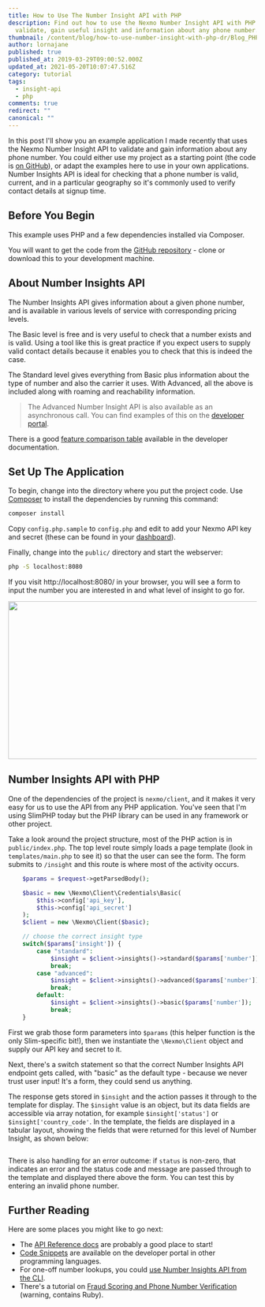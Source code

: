 ```yaml
---
title: How to Use The Number Insight API with PHP
description: Find out how to use the Nexmo Number Insight API with PHP to
  validate, gain useful insight and information about any phone number.
thumbnail: /content/blog/how-to-use-number-insight-with-php-dr/Blog_PHP_Numbers-Insight_1200x600.png
author: lornajane
published: true
published_at: 2019-03-29T09:00:52.000Z
updated_at: 2021-05-20T10:07:47.516Z
category: tutorial
tags:
  - insight-api
  - php
comments: true
redirect: ""
canonical: ""
---
```

In this post I'll show you an example application I made recently that uses the Nexmo Number Insight API to validate and gain information about any phone number. You could either use my project as a starting point (the code is [on GitHub](https://github.com/nexmo-community/php-number-insights)), or adapt the examples here to use in your own applications. Number Insights API is ideal for checking that a phone number is valid, current, and in a particular geography so it's commonly used to verify contact details at signup time.

## Before You Begin

<sign-up number></sign-up>

This example uses PHP and a few dependencies installed via Composer. 

You will want to get the code from the [GitHub repository](https://github.com/nexmo-community/php-number-insights) - clone or download this to your development machine.

## About Number Insights API

The Number Insights API gives information about a given phone number, and is available in various levels of service with corresponding pricing levels.

The Basic level is free and is very useful to check that a number exists and is valid. Using a tool like this is great practice if you expect users to supply valid contact details because it enables you to check that this is indeed the case.

The Standard level gives everything from Basic plus information about the type of number and also the carrier it uses. With Advanced, all the above is included along with roaming and reachability information.

> The Advanced Number Insight API is also available as an asynchronous call. You can find examples of this on the [developer portal](https://developer.nexmo.com/number-insight/code-snippets/number-insight-advanced-async).

There is a good [feature comparison table](https://developer.nexmo.com/number-insight/overview#feature-comparison) available in the developer documentation.

## Set Up The Application

To begin, change into the directory where you put the project code. Use [Composer](https://getcomposer.org) to install the dependencies by running this command:

```sh
composer install
```

Copy `config.php.sample` to `config.php` and edit to add your Nexmo API key and secret (these can be found in your [dashboard](https://dashboard.nexmo.com)).

Finally, change into the `public/` directory and start the webserver:

```sh
php -S localhost:8080
```

If you visit http://localhost:8080/ in your browser, you will see a form to input the number you are interested in and what level of insight to go for.

<a href="https://www.nexmo.com/wp-content/uploads/2019/03/screenshot-form.png"><img src="https://www.nexmo.com/wp-content/uploads/2019/03/screenshot-form.png" alt="" width="640" height="320" class="alignnone size-large wp-image-28745" /></a>

## Number Insights API with PHP

One of the dependencies of the project is `nexmo/client`, and it makes it very easy for us to use the API from any PHP application. You've seen that I'm using SlimPHP today but the PHP library can be used in any framework or other project.

Take a look around the project structure, most of the PHP action is in `public/index.php`. The top level route simply loads a page template (look in `templates/main.php` to see it) so that the user can see the form. The form submits to `/insight` and this route is where most of the activity occurs.

```php
    $params = $request->getParsedBody();

    $basic = new \Nexmo\Client\Credentials\Basic(
        $this->config['api_key'],
        $this->config['api_secret']
    );
    $client = new \Nexmo\Client($basic);

    // choose the correct insight type
    switch($params['insight']) {
        case "standard":
            $insight = $client->insights()->standard($params['number']);
            break;
        case "advanced":
            $insight = $client->insights()->advanced($params['number']);
            break;
        default:
            $insight = $client->insights()->basic($params['number']);
            break;
    }
```

First we grab those form parameters into `$params` (this helper function is the only Slim-specific bit!), then we instantiate the `\Nexmo\Client` object and supply our API key and secret to it.

Next, there's a switch statement so that the correct Number Insights API endpoint gets called, with "basic" as the default type - because we never trust user input! It's a form, they could send us anything.

The response gets stored in `$insight` and the action passes it through to the template for display. The `$insight` value is an object, but its data fields are accessible via array notation, for example `$insight['status']` or `$insight['country_code'`. In the template, the fields are displayed in a tabular layout, showing the fields that were returned for this level of Number Insight, as shown below:

<a href="https://www.nexmo.com/wp-content/uploads/2019/03/screenshot-with-results.png"><img src="https://www.nexmo.com/wp-content/uploads/2019/03/screenshot-with-results.png" alt="" class="alignnone size-medium wp-image-28845" /></a>

There is also handling for an error outcome: if `status` is non-zero, that indicates an error and the status code and message are passed through to the template and displayed there above the form. You can test this by entering an invalid phone number.

## Further Reading

Here are some places you might like to go next:

* The [API Reference docs](https://developer.nexmo.com/api/number-insight) are probably a good place to start!
* [Code Snippets](https://developer.nexmo.com/number-insight/overview#code-snippets) are available on the developer portal in other programming languages.
* For one-off number lookups, you could [use Number Insights API from the CLI](https://developer.nexmo.com/number-insight/guides/number-insight-via-cli).
* There's a tutorial on [Fraud Scoring and Phone Number Verification](https://developer.nexmo.com/tutorials/fraud-scoring-and-phone-number-verification) (warning, contains Ruby).

